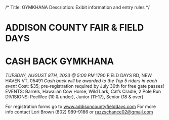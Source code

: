 /*
Title: GYMKHANA
Description: Exibit information and entry rules
*/


# 
# ADDISON COUNTY FAIR & FIELD DAYS 
# CASH BACK GYMKHANA

*TUESDAY, AUGUST 8TH, 2023 @ 5:00 PM* 1790 FIELD DAYS RD, NEW HAVEN VT, 05491
*Cash back will be awarded to the Top 5 riders in each event* Cost: $35; pre-registration required by July 30th for free
gate passes!
EVENTS: Barrels, Hawaiian Cow Horse, Wild Lark, Cat’s Cradle, 2 Pole Run DIVISIONS:
PeeWee (10 & under), Junior (11-17), Senior (18 & over)

For registration forms go to www.addisoncountyfielddays.com
For more info contact Lori Brown (802) 989-9186 or razzschance02@gmail.com

